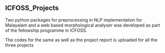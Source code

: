 ## ICFOSS_Projects

Two python packages for preprocessing in NLP implementation for Malayalam and a web based morphological analyser was developed as part of the fellowship programme in ICFOSS. 

The codes for the same as well as the project report is uploaded for all the three projects
